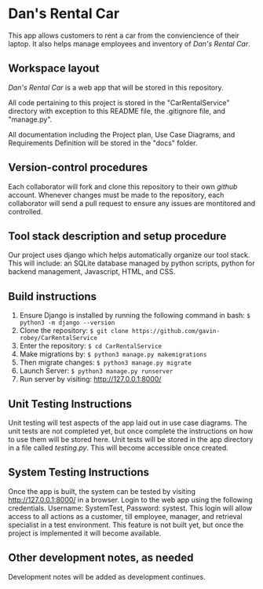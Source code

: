 # Dan's Rental Car

This app allows customers to rent a car from the conviencience of their laptop. It also helps manage employees and inventory of *Dan's Rental Car*.

## Workspace layout

*Dan's Rental Car* is a web app that will be stored in this repository. 

All code pertaining to this project is stored in the "CarRentalService" directory with exception to this README file, the .gitignore file, and "manage.py".

All documentation including the Project plan, Use Case Diagrams, and Requirements Definition will be stored in the "docs" folder.

## Version-control procedures

Each collaborator will fork and clone this repository to their own *github* account. Whenever changes must be made to the repository, each collaborator will send a pull request to ensure any issues are montitored and controlled. 

## Tool stack description and setup procedure

Our project uses django which helps automatically organize our tool stack. This will include: an SQLite database managed by python scripts, python for backend management, Javascript, HTML, and CSS. 

## Build instructions

1. Ensure Django is installed by running the following command in bash: `$ python3 -m django --version`
2. Clone the repository: `$ git clone https://github.com/gavin-robey/CarRentalService`
3. Enter the repository: `$ cd CarRentalService`
4. Make migrations by: `$ python3 manage.py makemigrations` 
5. Then migrate changes: `$ python3 manage.py migrate`
6. Launch Server: `$ python3 manage.py runserver`
7. Run server by visiting: http://127.0.0.1:8000/ 

## Unit Testing Instructions

Unit testing will test aspects of the app laid out in use case diagrams. The unit tests are not completed yet, but once complete the instructions on how to use them will be stored here. Unit tests will be stored in the app directory in a file called *testing.py*. This will become accessible once created. 

## System Testing Instructions

Once the app is built, the system can be tested by visiting http://127.0.0.1:8000/ in a browser. Login to the web app using the following credentials. Username: SystemTest, Password: systest. This login will allow access to all actions as a customer, till employee, manager, and retrieval specialist in a test environment. This feature is not built yet, but once the project is implemented it will become available. 

## Other development notes, as needed

Development notes will be added as development continues.
